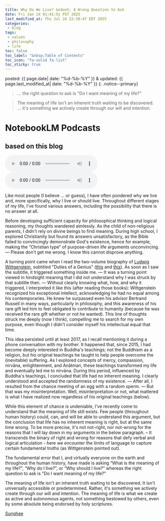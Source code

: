 ```yaml
---
title: Why Do We Live? &ndash; A Wrong Question to Ask
date: Fri Jan 24 01:41:51 PST 2025
last_modified_at: Thu Jul 24 22:30:47 EDT 2025
categories:
 - blog
tags:
 - values
 - philosophy
 - life
toc: false
toc_label: "&nbsp;Table of Contents"
toc_icon: "fa-solid fa-list"
toc_sticky: true
---
```


posted: {{ page.date| date: "%d-%b-%Y" }}
&amp;
updated: {{ page.last_modified_at| date: "%d-%b-%Y" }}
{: .notice--primary}

<blockquote>
&hellip; the right question to ask is "Do I want meaning of my life?"
</blockquote>

<blockquote>
The meaning of life isn't an inherent truth waiting to be discovered.
<br>
&hellip; it's something we actively create through our will and intention.
</blockquote>

# NotebookLM Podcasts

<h2>based on this blog</h2>

<audio id="podcast-1" controls>
	<source type="audio/wav" src="/resource/posts/2025-01-24-PST - Why do we live/NotebookLM/Creating Life's Meaning_ A Personal Journey-02.wav">
	Your browser does not support this shorter audio element.
</audio>

<audio id="podcast-2" controls>
	<source type="audio/wav" src="/resource/posts/2025-01-24-PST - Why do we live/NotebookLM/Creating Life's Meaning_ A Personal Journey-01.wav">
	Your browser does not support this shorter audio element.
</audio>


Like most people (I believe &hellip; or guess), I have often pondered why we live and, more specifically, why I live or should live.
Throughout different stages of my life, I've found various answers, including the possibility that there is no answer at all.

Before developing sufficient capacity for philosophical thinking and logical reasoning, my thoughts wandered aimlessly.
As the child of non-religious parents, I didn't rely on divine beings to find meaning.
During high school, I explored Christianity but found its answers unsatisfactory, as the Bible failed to convincingly demonstrate God's existence,
hence
for example,
making the &ldquo;Christian type&rdquo; of purpose-driven life arguments unconvincing.
&mdash;
Please don't get me wrong. I know this cannot disprove anything.

A turning point came when I read the two-volume biography
of <a href="https://en.wikipedia.org/wiki/Ludwig_Wittgenstein">Ludwig Wittgenstein</a>, subtitled "Duties of a Genius"
(<a href="https://product.kyobobook.co.kr/detail/S000001364617">this</a> and <a href="https://product.kyobobook.co.kr/detail/S000001364618">this</a>).
As soon as I saw the subtitle,
it triggered something inside me.
&mdash;
It was a turning point viewed in hindsight
meaning that I did not understand why I was struck by that subtitle
then.
&mdash;
Without clearly knowing what, how, and why it triggered,
I interpreted it like this (after reading those books): Wittgenstein recognized his exceptional intellect, acknowledging he had no equal among his contemporaries.
He knew he surpassed even his advisor Bertrand Russell in many ways, particularly in philosophy,
and this awareness of his rare gift led him to feel obligated to contribute to humanity
(because he was received the rare gift whether or not he wanted).
This line of thoughts struck me deeply (now I think), compelling me to search for my own purpose,
even though I didn't consider myself his intellectual equal that time.

This idea persisted until at least 2017, as I recall mentioning it during a phone conversation with my brother.
It happened that, since 2015, I had become deeply interested in Buddha's teachings;
not the Buddhism as a religion, but his original teachings he taught to help people overcome the (inevitable) suffering.
As I explored concepts of mercy, compassion, nirvāna, enlightenment, and Anātman,
these teachings transformed my life and eventually led me to nirvāna.
During this period, influenced by Buddha's teachings, I concluded that life had no inherent meaning.
I clearly understood and accepted the randomness of my existence.
&mdash; After all, I resulted from the chance meeting of an egg with a random sperm.
&mdash; But that was my misinterpretation. Well, misinterpretation or not,
what mattered is what I have realized now regardless of his original teachings (below).

While this element of chance is undeniable, I've recently come to understand that the meaning of life still exists.
Few people (throughout human history) could, can, and will be able to understand this argument,
but the conclusion that life has no inherent meaning is right,
but at the same time wrong.
To be more precise,
it's not not-right, nor not-wrong
for the reasons that I will lay down in my arguments in the below paragraph.
&ndash;
It transcends the binary of right and wrong for reasons that defy verbal and logical articulation - here
we encounter the limits of language to capture certain fundamental truths
(as Wittgenstein pointed out).

The fundamental error that I, and virtually everyone on the earth and throughout the human history,
have made is asking
&ldquo;What is the meaning of my life?&rdquo;,
&ldquo;Why do I live?&rdquo;,
or
&ldquo;Why should I live?&rdquo;
whereas
the right question to ask is "Do I want meaning of my life?"

The meaning of life isn't an inherent truth waiting to be discovered.
It isn't universally accessible or predetermined.
Rather, it's something we actively create through our will and intention.
The meaning of life is what we create as active and autonomous agents, not something bestowed by others,
even by some absolute being endorsed by holy scriptures.

[Sunghee](/)
